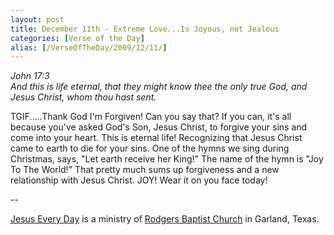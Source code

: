 ```yaml
---
layout: post
title: December 11th - Extreme Love...Is Joyous, not Jealous
categories: [Verse of the Day]
alias: [/VerseOfTheDay/2009/12/11/]
---
```


_John 17:3  
And this is life eternal, that they might know thee the only true
God, and Jesus Christ, whom thou hast sent._

TGIF.....Thank God I'm Forgiven! Can you say that? If you can, it's
all because you've asked God's Son, Jesus Christ, to forgive your sins
and come into your heart. This is eternal life! Recognizing that Jesus
Christ came to earth to die for your sins. One of the hymns we sing
during Christmas, says, "Let earth receive her King!" The name of the
hymn is "Joy To The World!" That pretty much sums up forgiveness and a
new relationship with Jesus Christ. JOY! Wear it on you face today!

 --

<a href=http://jesuseveryday.net>Jesus Every Day</a> is a ministry of <a href=http://rodgersbaptist.net>Rodgers Baptist Church</a> in Garland, Texas.
